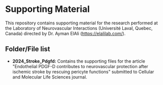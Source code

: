 # Supporting Material
This repository contains supporting material for the research performed at the Laboratory of Neurovascular Interactions (Université Laval, Quebec, Canada) directed by Dr. Ayman ElAli (https://elalilab.com/).

## Folder/File list

- **2024_Stroke_Pdgfd:** Contains the supporting files for the article "Endothelial PDGF-D contributes to neurovascular protection after ischemic stroke by rescuing pericyte functions" submitted to Cellular and Molecular Life Sciences journal.


